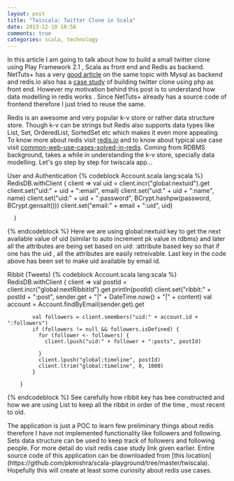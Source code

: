 ```yaml
---
layout: post
title: "Twiscala: Twitter Clone in Scala"
date: 2013-12-10 18:58
comments: true
categories: scala, technology
---
```

In this article I am going to talk about how to build a small twitter clone using Play Framework 2.1 , Scala as front end and Redis as backend. NetTuts+ has a very [good article](http://net.tutsplus.com/tutorials/building-ribbit-in-scala) on the same topic with Mysql as backend and redis.io also has a [case study](http://redis.io/topics/twitter-clone) of building twitter clone using php as front end. However my motivation behind this post is to understand how data modelling in redis works . Since NetTuts+ already has a source code of frontend therefore I just tried to reuse the same.
<!-- more -->
Redis is an awesome and very popular k-v store or rather data structure store. Though k-v can be strings but Redis also supports data types like List, Set, OrderedList, SortedSet etc which makes it even more appealing.  To know more about redis visit [redis.io](http://redis.io) and to know about typical use case visit [common-web-use-cases-solved-in-redis](http://highscalability.com/blog/2011/7/6/11-common-web-use-cases-solved-in-redis.html).
Coming from RDBMS background, takes a while in understanding the k-v store, specially data modelling.  Let's go step by step for twiscala app...
<p>
User and Authentication
{% codeblock Account.scala lang:scala %}
 RedisDB.withClient {
        client =>
          val uid = client.incr("global:nextuid").get
          client.set("uid:" + uid + ":email", email)
          client.set("uid:" + uid + ":name", name)
          client.set("uid:" + uid + ":password", BCrypt.hashpw(password, BCrypt.gensalt()))
          client.set("email:" + email + ":uid", uid)

      }
{% endcodeblock %}
Here we are using global:nextuid key to get the next available value of uid (similar to auto increment pk value in rdbms) and later all the attributes are being set based on uid: :attribute based key so that if one has the uid , all the attributes are easily retreivable.
Last key in the code above has been set to make uid available by email id.
</p>
<p>
Ribbit (Tweets)
{% codeblock Account.scala lang:scala %}
RedisDB.withClient {
      client =>
            val postId = client.incr("global:nextRibbitId").get
            println(postId)
           client.set("ribbit:" + postId + ":post", sender.get + "|" + DateTime.now() + "|" + content)
            val account = Account.findByEmail(sender.get).get

            val followers = client.smembers("uid:" + account.id + ":followers")
            if (followers != null && followers.isDefined) {
              for (follower <- followers) {
                client.lpush("uid:" + follower + ":posts", postId)

              }
              client.lpush("global:timeline", postId)
              client.ltrim("global:timeline", 0, 1000)
            }

        }
 {% endcodeblock %}
 See carefully how ribbit key has bee constructed and how we are using List to keep all the ribbit  in order of the time , most recent to old.
</p>
The application is just a POC to learn few  preliminary things about redis therefore I have not implemented functionality like followers and following. Sets  data structure can be used to keep track of followers and following people. For more detail do visit redis case study link given earlier. Entire source code of this application can be downloaded from [this location](https://github.com/pkmishra/scala-playground/tree/master/twiscala). Hopefully this will create  at least some curiosity about redis use cases.
